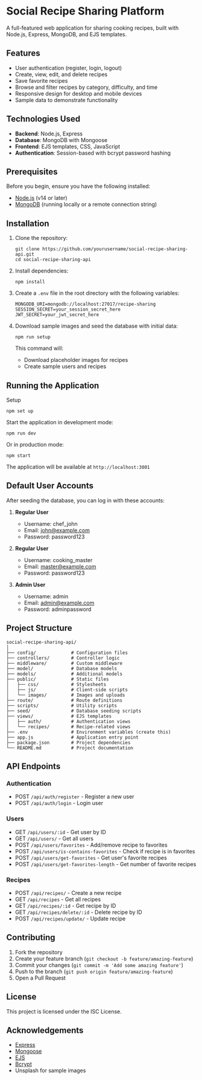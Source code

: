 # Social Recipe Sharing Platform

A full-featured web application for sharing cooking recipes, built with Node.js, Express, MongoDB, and EJS templates.

## Features

- User authentication (register, login, logout)
- Create, view, edit, and delete recipes
- Save favorite recipes
- Browse and filter recipes by category, difficulty, and time
- Responsive design for desktop and mobile devices
- Sample data to demonstrate functionality

## Technologies Used

- **Backend**: Node.js, Express
- **Database**: MongoDB with Mongoose
- **Frontend**: EJS templates, CSS, JavaScript
- **Authentication**: Session-based with bcrypt password hashing

## Prerequisites

Before you begin, ensure you have the following installed:
- [Node.js](https://nodejs.org/) (v14 or later)
- [MongoDB](https://www.mongodb.com/try/download/community) (running locally or a remote connection string)

## Installation

1. Clone the repository:
   ```
   git clone https://github.com/yourusername/social-recipe-sharing-api.git
   cd social-recipe-sharing-api
   ```

2. Install dependencies:
   ```
   npm install
   ```

3. Create a `.env` file in the root directory with the following variables:
   ```
   MONGODB_URI=mongodb://localhost:27017/recipe-sharing
   SESSION_SECRET=your_session_secret_here
   JWT_SECRET=your_jwt_secret_here
   ```

4. Download sample images and seed the database with initial data:
   ```
   npm run setup
   ```
   This command will:
   - Download placeholder images for recipes
   - Create sample users and recipes

## Running the Application

Setup
```
npm set up
```

Start the application in development mode:
```
npm run dev
```

Or in production mode:
```
npm start
```

The application will be available at `http://localhost:3001`

## Default User Accounts

After seeding the database, you can log in with these accounts:

1. **Regular User**
   - Username: chef_john
   - Email: john@example.com
   - Password: password123

2. **Regular User**
   - Username: cooking_master
   - Email: master@example.com
   - Password: password123

3. **Admin User**
   - Username: admin
   - Email: admin@example.com
   - Password: adminpassword

## Project Structure

```
social-recipe-sharing-api/
│
├── config/             # Configuration files
├── controllers/        # Controller logic
├── middleware/         # Custom middleware
├── model/              # Database models
├── models/             # Additional models
├── public/             # Static files
│   ├── css/            # Stylesheets
│   ├── js/             # Client-side scripts
│   └── images/         # Images and uploads
├── route/              # Route definitions
├── scripts/            # Utility scripts
├── seed/               # Database seeding scripts
├── views/              # EJS templates
│   ├── auth/           # Authentication views
│   └── recipes/        # Recipe-related views
├── .env                # Environment variables (create this)
├── app.js              # Application entry point
├── package.json        # Project dependencies
└── README.md           # Project documentation
```

## API Endpoints

### Authentication
- POST `/api/auth/register` - Register a new user
- POST `/api/auth/login` - Login user

### Users
- GET `/api/users/:id` - Get user by ID
- GET `/api/users/` - Get all users
- POST `/api/users/favorites` - Add/remove recipe to favorites
- POST `/api/users/is-contains-favorites` - Check if recipe is in favorites
- POST `/api/users/get-favorites` - Get user's favorite recipes
- POST `/api/users/get-favorites-length` - Get number of favorite recipes

### Recipes
- POST `/api/recipes/` - Create a new recipe
- GET `/api/recipes` - Get all recipes
- GET `/api/recipes/:id` - Get recipe by ID
- GET `/api/recipes/delete/:id` - Delete recipe by ID
- POST `/api/recipes/update/` - Update recipe

## Contributing

1. Fork the repository
2. Create your feature branch (`git checkout -b feature/amazing-feature`)
3. Commit your changes (`git commit -m 'Add some amazing feature'`)
4. Push to the branch (`git push origin feature/amazing-feature`)
5. Open a Pull Request

## License

This project is licensed under the ISC License.

## Acknowledgements

- [Express](https://expressjs.com/)
- [Mongoose](https://mongoosejs.com/)
- [EJS](https://ejs.co/)
- [Bcrypt](https://github.com/kelektiv/node.bcrypt.js)
- Unsplash for sample images
